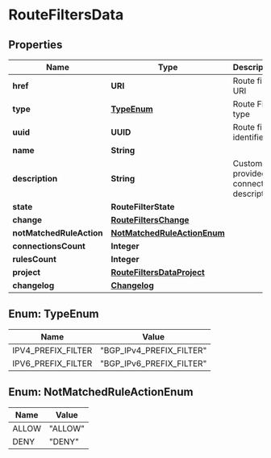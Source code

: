 

# RouteFiltersData


## Properties

| Name | Type | Description | Notes |
|------------ | ------------- | ------------- | -------------|
|**href** | **URI** | Route filter URI |  [optional] |
|**type** | [**TypeEnum**](#TypeEnum) | Route Filter type |  [optional] |
|**uuid** | **UUID** | Route filter identifier |  [optional] |
|**name** | **String** |  |  [optional] |
|**description** | **String** | Customer-provided connection description |  [optional] |
|**state** | **RouteFilterState** |  |  [optional] |
|**change** | [**RouteFiltersChange**](RouteFiltersChange.md) |  |  [optional] |
|**notMatchedRuleAction** | [**NotMatchedRuleActionEnum**](#NotMatchedRuleActionEnum) |  |  [optional] |
|**connectionsCount** | **Integer** |  |  [optional] |
|**rulesCount** | **Integer** |  |  [optional] |
|**project** | [**RouteFiltersDataProject**](RouteFiltersDataProject.md) |  |  [optional] |
|**changelog** | [**Changelog**](Changelog.md) |  |  [optional] |



## Enum: TypeEnum

| Name | Value |
|---- | -----|
| IPV4_PREFIX_FILTER | &quot;BGP_IPv4_PREFIX_FILTER&quot; |
| IPV6_PREFIX_FILTER | &quot;BGP_IPv6_PREFIX_FILTER&quot; |



## Enum: NotMatchedRuleActionEnum

| Name | Value |
|---- | -----|
| ALLOW | &quot;ALLOW&quot; |
| DENY | &quot;DENY&quot; |



